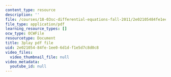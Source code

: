 ```yaml
---
content_type: resource
description: ''
file: /courses/18-03sc-differential-equations-fall-2011/2e02105484fe1ee06d1df1e5d7c8d0c8_vP-oRQqmeg4.pdf
file_type: application/pdf
learning_resource_types: []
ocw_type: OCWFile
resourcetype: Document
title: 3play pdf file
uid: 2e021054-84fe-1ee0-6d1d-f1e5d7c8d0c8
video_files:
  video_thumbnail_file: null
video_metadata:
  youtube_id: null
---
```

